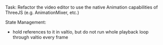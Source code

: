 Task: Refactor the video editor to use the native Animation capabilities of ThreeJS (e.g. AnimationMixer, etc.)

State Management:
 - hold references to it in valtio, but do not run whole playback loop through valtio every frame